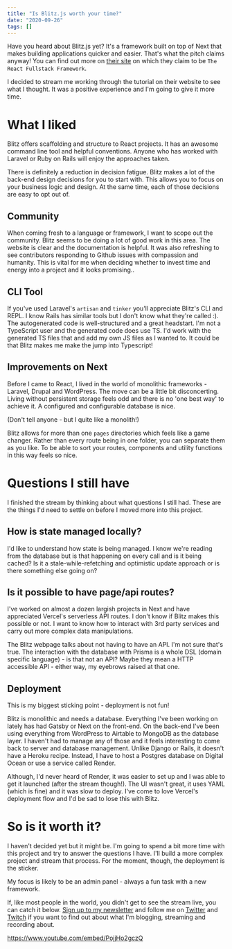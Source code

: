 ```yaml
---
title: "Is Blitz.js worth your time?"
date: "2020-09-26"
tags: []
---
```


Have you heard about Blitz.js yet? It's a framework built on top of Next that makes building applications quicker and easier. That's what the pitch claims anyway! You can find out more on [their site](https://blitzjs.com/) on which they claim to be `The React Fullstack Framework`.

I decided to stream me working through the tutorial on their website to see what I thought. It was a positive experience and I'm going to give it more time.

# What I liked

Blitz offers scaffolding and structure to React projects. It has an awesome command line tool and helpful conventions. Anyone who has worked with Laravel or Ruby on Rails will enjoy the approaches taken.

There is definitely a reduction in decision fatigue. Blitz makes a lot of the back-end design decisions for you to start with. This allows you to focus on your business logic and design. At the same time, each of those decisions are easy to opt out of.

## Community

When coming fresh to a language or framework, I want to scope out the community. Blitz seems to be doing a lot of good work in this area. The website is clear and the documentation is helpful. It was also refreshing to see contributors responding to Github issues with compassion and humanity. This is vital for me when deciding whether to invest time and energy into a project and it looks promising..

## CLI Tool

If you've used Laravel's `artisan` and `tinker` you'll appreciate Blitz's CLI and REPL. I know Rails has similar tools but I don't know what they're called :). The autogenerated code is well-structured and a great headstart. I'm not a TypeScript user and the generated code does use TS. I'd work with the generated TS files that and add my own JS files as I wanted to. It could be that Blitz makes me make the jump into Typescript!

## Improvements on Next

Before I came to React, I lived in the world of monolithic frameworks - Laravel, Drupal and WordPress. The move can be a little bit disconcerting. Living without persistent storage feels odd and there is no 'one best way' to achieve it. A configured and configurable database is nice.

(Don't tell anyone - but I quite like a monolith!)

Blitz allows for more than one `pages` directories which feels like a game changer. Rather than every route being in one folder, you can separate them as you like. To be able to sort your routes, components and utility functions in this way feels so nice.

# Questions I still have

I finished the stream by thinking about what questions I still had. These are the things I'd need to settle on before I moved more into this project.

## How is state managed locally?

I'd like to understand how state is being managed. I know we're reading from the database but is that happening on every call and is it being cached? Is it a stale-while-refetching and optimistic update approach or is there something else going on?

## Is it possible to have page/api routes?

I've worked on almost a dozen largish projects in Next and have appreciated Vercel's serverless API routes. I don't know if Blitz makes this possible or not. I want to know how to interact with 3rd party services and carry out more complex data manipulations.

The Blitz webpage talks about not having to have an API. I'm not sure that's true. The interaction with the database with Prisma is a whole DSL (domain specific language) - is that not an API? Maybe they mean a HTTP accessible API - either way, my eyebrows raised at that one.

## Deployment

This is my biggest sticking point - deployment is not fun!

Blitz is monolithic and needs a database. Everything I've been working on lately has had Gatsby or Next on the front-end. On the back-end I've been using everything from WordPress to Airtable to MongoDB as the database layer. I haven't had to manage any of those and it feels interesting to come back to server and database management. Unlike Django or Rails, it doesn't have a Heroku recipe. Instead, I have to host a Postgres database on Digital Ocean or use a service called Render.

Although, I'd never heard of Render, it was easier to set up and I was able to get it launched (after the stream though!). The UI wasn't great, it uses YAML (which is fine) and it was slow to deploy. I've come to love Vercel's deployment flow and I'd be sad to lose this with Blitz.

# So is it worth it?

I haven't decided yet but it might be. I'm going to spend a bit more time with this project and try to answer the questions I have. I'll build a more complex project and stream that process. For the moment, though, the deployment is the sticker.

My focus is likely to be an admin panel - always a fun task with a new framework.

If, like most people in the world, you didn't get to see the stream live, you can catch it below. [Sign up to my newsletter](https://kevincunningham.co.uk/newsletter) and follow me on [Twitter](https://www.twitter.com/dolearning) and [Twitch](https://twitch.tv/dolearning) if you want to find out about what I'm blogging, streaming and recording about.

https://www.youtube.com/embed/PojjHo2gczQ
